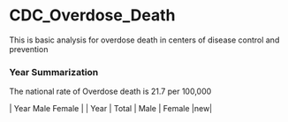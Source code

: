 # CDC_Overdose_Death
This is basic analysis for overdose death in centers of disease control and prevention 
### Year Summarization
The national rate of Overdose death is 21.7 per 100,000


  

<!--| `git diff` | Show file differences that **haven't been** staged |---| --- | -->



| Year <td colspan=3> Male <td colspan=2> Female |
| Year | Total | Male | Female |new|
